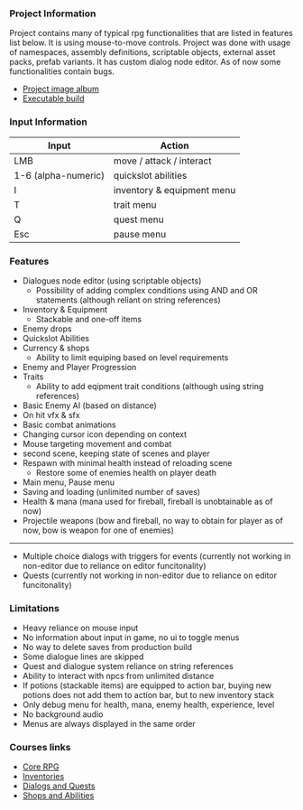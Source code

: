 ### Project Information
Project contains many of typical rpg functionalities that are listed in features list below. 
It is using mouse-to-move controls. Project was done with usage of namespaces, assembly definitions, scriptable objects, external asset packs, prefab variants. 
It has custom dialog node editor. 
As of now some functionalities contain bugs.
- [Project image album](https://imgur.com/a/JIdUpyz)
- [Executable build](https://drive.google.com/file/d/1v_7MoZy_kdr87CNpV00Q6GHw_JxiG1hG/view?usp=sharing)

### Input Information
Input | Action
--- | ---
LMB |  move / attack / interact
1-6 (alpha-numeric) | quickslot abilities
I |  inventory & equipment menu
T | trait menu
Q | quest menu
Esc | pause menu


### Features
+ Dialogues node editor (using scriptable objects)
	+ Possibility of adding complex conditions using AND and OR statements (although reliant on string references)
+ Inventory & Equipment
	+ Stackable and one-off items
+ Enemy drops
+ Quickslot Abilities
+ Currency & shops
	+ Ability to limit equiping based on level requirements
+ Enemy and Player Progression
+ Traits
	+ Ability to add eqipment trait conditions (although using string references)
+ Basic Enemy AI (based on distance)
+ On hit vfx & sfx
+ Basic combat animations
+ Changing cursor icon depending on context
+ Mouse targeting movement and combat
+ second scene, keeping state of scenes and player
+ Respawn with minimal health instead of reloading scene 
	+  Restore some of enemies health on player death
+ Main menu, Pause menu
+ Saving and loading (unlimited number of saves)
+ Health & mana (mana used for fireball, fireball is unobtainable as of now)
+ Projectile weapons (bow and fireball, no way to obtain for player as of now, bow is weapon for one of enemies)
---
+ Multiple choice dialogs with triggers for events (currently not working in non-editor due to reliance on editor funcitonality)
+ Quests (currently not working in non-editor due to reliance on editor funcitonality)

### Limitations
+ Heavy reliance on mouse input
+ No information about input in game, no ui to toggle menus
+ No way to delete saves from production build
+ Some dialogue lines are skipped
+ Quest and dialogue system reliance on string references
+ Ability to interact with npcs from unlimited distance
+ If potions (stackable items) are equipped to action bar, buying new potions does not add them to action bar, but to new inventory stack
+ Only debug menu for health, mana, enemy health, experience, level
+ No background audio
+ Menus are always displayed in the same order

### Courses links
- [Core RPG](https://www.gamedev.tv/p/unity-rpg/?coupon_code=AUTUMN)
- [Inventories](https://www.gamedev.tv/p/inventory)
- [Dialogs and Quests](https://www.gamedev.tv/p/rpg-dialogue-quests-intermediate-c-game-coding-course/?coupon_code=AUTUMN)
- [Shops and Abilities](https://www.gamedev.tv/p/rpg-shops-skills-abilities-game-development/?coupon_code=AUTUMN)
